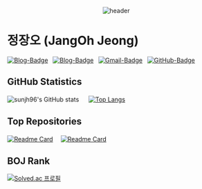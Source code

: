 <div align=center>

![header](https://capsule-render.vercel.app/api?type=transparent&color=auto&height=200&section=header&text=👋WELCOME👋&fontSize=50&textAlign=center)

  <div align=left>

  # 정장오 (JangOh Jeong)

  [![Blog-Badge](https://img.shields.io/badge/-Blog-blue?logo=jekyll&logoColor=white&style=flat)](https://sunjh96.github.io)&ensp;
  [![Blog-Badge](https://img.shields.io/badge/-Protfolio-brightgreen?logo=Safari&logoColor=white&style=flat)](https://sunjh96.github.io)&ensp;
  [![Gmail-Badge](https://img.shields.io/badge/-Gmail-EA4335?logo=Gmail&logoColor=white&style=flat)](mailto:jangoh96@gmail.com)&ensp;
  [![GitHub-Badge](https://img.shields.io/badge/-GitHub-181717?logo=github&style=flat)](https://github.com/sunjh96)

  ## GitHub Statistics

  ![sunjh96's GitHub stats](https://github-readme-stats.vercel.app/api?username=sunjh96&show_icons=true&theme=dracula&count_private=true) 　 [![Top Langs](https://github-readme-stats.vercel.app/api/top-langs/?username=sunjh96&layout=compact)](https://github.com/sunjh96/github-readme-stats)


  ## Top Repositories

  [![Readme Card](https://github-readme-stats.vercel.app/api/pin/?username=sunjh96&repo=sunjh96.github.io&show_owner=false)](https://sunjh96.github.io/)　 [![Readme Card](https://github-readme-stats.vercel.app/api/pin/?username=sunjh96&repo=CodeUp-Solutions&show_owner=false)](https://github.com/sunjh96/CodeUp-Solutions)

  ## BOJ Rank

  [![Solved.ac
  프로필](http://mazassumnida.wtf/api/v2/generate_badge?boj=sunjh96)](https://solved.ac/sunjh96)

  </div>
</div>
